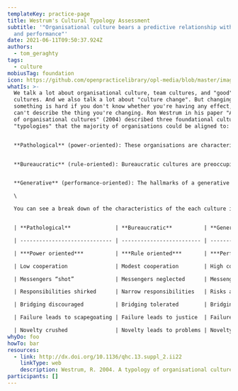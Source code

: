 ```yaml
---
templateKey: practice-page
title: Westrum's Cultural Typology Assessment
subtitle: '"Organisational culture bears a predictive relationship with safety
  and performance"'
date: 2021-06-11T09:50:37.924Z
authors:
  - tom_geraghty
tags:
  - culture
mobiusTag: foundation
icon: https://github.com/openpracticelibrary/opl-media/blob/master/images/Needs%20an%20Image.png?raw=true
whatIs: >-
  We talk a lot about organisational culture, team cultures, and "good" or "bad"
  cultures. And we also talk a lot about "culture change". But changing
  something is hard if you don't know whether you're having any effect, and
  can't describe the thing you're changing. Ron Westrum in his paper "A typology
  of organisational cultures" (2004) described three foundational cultural
  "typologies" that the majority of organisations could be aligned to:


  **Pathological** (power-oriented): These organisations are characterised by low cooperation across groups and a culture of blame. Information is often withheld for personal gain. 


  **Bureaucratic** (rule-oriented): Bureaucratic cultures are preoccupied with rules and positions, and responsibilities are compartmentalised by the department, with little concern for the overall mission of the organisation.


  **Generative** (performance-oriented): The hallmarks of a generative organisation are good information flow, high cooperation and trust, collaboration ("bridging") between teams, and conscious inquiry.\

  \

  You can see a break down of the characteristics of the each culture in this table:


  | **Pathological**              | **Bureaucratic**          | **Generative**             |

  | ----------------------------- | ------------------------- | -------------------------- |

  | ***Power oriented***          | ***Rule oriented***       | ***Performance oriented*** |

  | Low cooperation               | Modest cooperation        | High cooperation           |

  | Messengers “shot”             | Messengers neglected      | Messengers trained         |

  | Responsibilities shirked      | Narrow responsibilities   | Risks are shared           |

  | Bridging discouraged          | Bridging tolerated        | Bridging encouraged        |

  | Failure leads to scapegoating | Failure leads to justice  | Failure leads to inquiry   |

  | Novelty crushed               | Novelty leads to problems | Novelty implemented        |
whyDo: foo
howTo: bar
resources:
  - link: http://dx.doi.org/10.1136/qhc.13.suppl_2.ii22
    linkType: web
    description: Westrum, R. 2004. A typology of organisational cultures
participants: []
---
```

